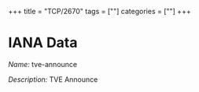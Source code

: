 +++
title = "TCP/2670"
tags = [""]
categories = [""]
+++

# IANA Data

_Name:_ tve-announce

_Description:_ TVE Announce

